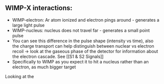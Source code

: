  ## WIMP-X interactions:
-   WIMP-electron: Ar atom ionized and electron pings around - generates a large light pulse
-   WIMP-nucleus: nucleus does not travel far - generates a small point pulse
-   You can see this difference in the pulse shape (intensity vs time), also the charge transport can help distinguish between nuclear vs electron recoil -> look at the gaseous phase of the detector for information about the electron cascade. See [[S1 & S2 Signals]]
-   Specifically to WIMP as you expect it to hit a nucleus rather than an electron, as much bigger target

Looking at the 